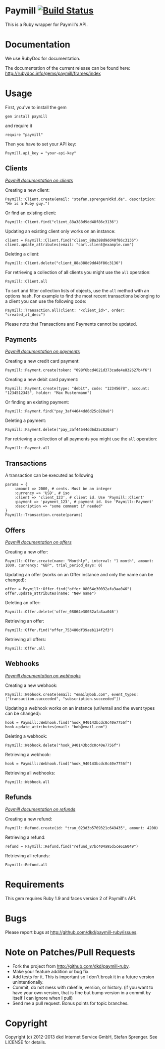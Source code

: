 Paymill [![Build Status](https://secure.travis-ci.org/dkd/paymill-ruby.png)](https://travis-ci.org/dkd/paymill-ruby)
======

This is a Ruby wrapper for Paymill's API.

Documentation
=====

We use RubyDoc for documentation.

The documentation of the current release can be found here:
http://rubydoc.info/gems/paymill/frames/index

Usage
======

First, you've to install the gem

    gem install paymill

and require it

    require "paymill"

Then you have to set your API key:

    Paymill.api_key = "your-api-key"

Clients
-------

*[Paymill documentation on clients](https://www.paymill.com/en-gb/documentation-3/reference/api-reference/#clients)*

Creating a new client:

    Paymill::Client.create(email: "stefan.sprenger@dkd.de", description: "He is a Ruby guy.")

Or find an existing client:

    Paymill::Client.find("client_88a388d9dd48f86c3136")

Updating an existing client only works on an instance:

    client = Paymill::Client.find("client_88a388d9dd48f86c3136")
    client.update_attributes(email: "carl.client@example.com")

Deleting a client:

    Paymill::Client.delete("client_88a388d9dd48f86c3136")


For retrieving a collection of all clients you might use the `all`
operation:

    Paymill::Client.all

To sort and filter collection lists of objects, use the `all` method
with an options hash. For example to find the most recent transactions
belonging to a client you can use the following code:
    
    Paymill::Transaction.all(client: "<client_id>", order: "created_at_desc")

Please note that Transactions and Payments cannot be updated.

Payments
-------

*[Paymill documentation on payments](https://www.paymill.com/en-gb/documentation-3/reference/api-reference/#document-payments)*

Creating a new credit card payment:

    Paymill::Payment.create(token: "098f6bcd4621d373cade4e832627b4f6")

Creating a new debit card payment:

    Paymill::Payment.create(type: "debit", code: "12345678", account: "1234512345", holder: "Max Mustermann")

Or finding an existing payment:

    Paymill::Payment.find("pay_3af44644dd6d25c820a8")

Deleting a payment:

    Paymill::Payment.delete("pay_3af44644dd6d25c820a8")


For retrieving a collection of all payments you might use the `all`
operation:

    Paymill::Payment.all

Transactions
-----------

A transaction can be executed as following

    params = {
        :amount => 2000, # cents. Must be an integer
        :currency => 'USD', # iso
        :client => 'client_123', # client id. Use 'Paymill::Client'
        :payment => 'payment_123', # payment id. Use 'Paymill::Payment'
        :description => "some comment if needed"
    }
    Paymill::Transaction.create(params)

Offers
------

*[Paymill documentation on offers](https://www.paymill.com/en-gb/documentation-3/reference/api-reference/#offers)*

Creating a new offer:

    Paymill::Offer.create(name: "Monthly", interval: "1 month", amount: 1000, currency: "GBP", trial_period_days: 0)

Updating an offer (works on an Offer instance and only the name can be changed):

    offer = Paymill::Offer.find("offer_08064e30032afa3aa046")
    offer.update_attributes(name: "New name")

Deleting an offer:

    Paymill::Offer.delete('offer_08064e30032afa3aa046')

Retrieving an offer:

    Paymill::Offer.find("offer_753480df39aeb114f2f3")

Retrieving all offers:

    Paymill::Offer.all


Webhooks
------

*[Paymill documentation on webhooks](https://www.paymill.com/en-gb/documentation-3/reference/api-reference/#webhooks)*

Creating a new webhook:

    Paymill::Webhook.create(email: "email@bob.com", event_types: ["transaction.succeeded", "subscription.succeeded"])

Updating a webhook works on an instance (url/email and the event types can be changed):

    hook = Paymill::Webhook.find("hook_940143bcdc0c40e7756f")
    hook.update_attributes(email: "bob@email.com")

Deleting a webhook:

    Paymill::Webhook.delete("hook_940143bcdc0c40e7756f")

Retrieving a webhook:

    hook = Paymill::Webhook.find("hook_940143bcdc0c40e7756f")

Retrieving all webhooks:

    Paymill::Webhook.all


Refunds
------

*[Paymill documentation on refunds](https://www.paymill.com/en-gb/documentation-3/reference/api-reference/#refunds)*

Creating a new refund:

    Paymill::Refund.create(id: "tran_023d3b5769321c649435", amount: 4200)

Retrieving a refund:

    refund = Paymill::Refund.find("refund_87bc404a95d5ce616049")

Retrieving all refunds:

    Paymill::Refund.all


Requirements
=====

This gem requires Ruby 1.9 and faces version 2 of Paymill's API.

Bugs
======

Please report bugs at http://github.com/dkd/paymill-ruby/issues.

Note on Patches/Pull Requests
======

* Fork the project from http://github.com/dkd/paymill-ruby.
* Make your feature addition or bug fix.
* Add tests for it. This is important so I don't break it in a
  future version unintentionally.
* Commit, do not mess with rakefile, version, or history.
  (if you want to have your own version, that is fine but bump version in a commit by itself I can ignore when I pull)
* Send me a pull request. Bonus points for topic branches.

Copyright
======

Copyright (c) 2012-2013 dkd Internet Service GmbH, Stefan Sprenger. See LICENSE for details.
